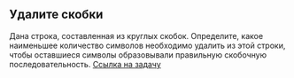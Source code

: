 ## Удалите скобки
Дана строка, составленная из круглых скобок. Определите, какое наименьшее количество символов необходимо удалить из этой строки, чтобы оставшиеся символы образовывали правильную скобочную последовательность.
[Ссылка на задачу](https://stepik.org/lesson/1073882/step/9?unit=1083954)